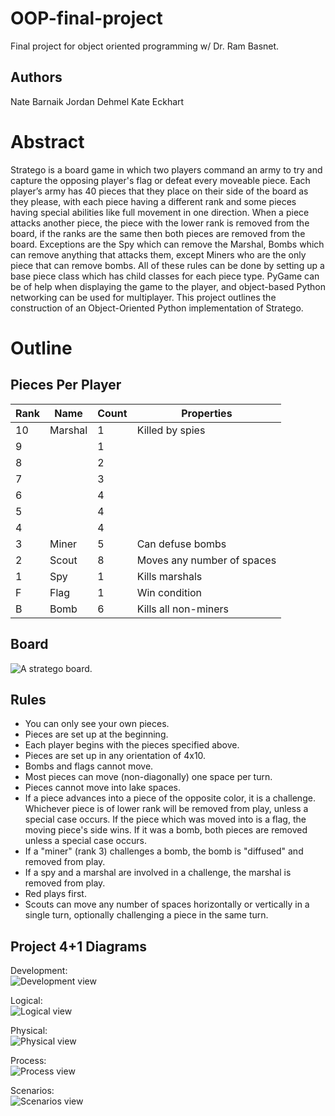 # OOP-final-project

Final project for object oriented programming w/ Dr. Ram Basnet.

## Authors

Nate Barnaik
Jordan Dehmel
Kate Eckhart

# Abstract

Stratego is a board game in which two players command an
army to try and capture the opposing player's flag or defeat
every moveable piece.  Each player’s army has 40 pieces that
they place on their side of the board as they please, with each
piece having a different rank and some pieces having special
abilities like full movement in one direction.  When a piece
attacks another piece, the piece with the lower rank is removed
from the board, if the ranks are the same then both pieces are
removed from the board.  Exceptions are the Spy which can remove
the Marshal, Bombs which can remove anything that attacks them,
except Miners who are the only piece that can remove bombs. All
of these rules can be done by setting up a base piece class
which has child classes for each piece type.  PyGame can be of
help when displaying the game to the player, and object-based
Python networking can be used for multiplayer. This project
outlines the construction of an Object-Oriented Python
implementation of Stratego.

# Outline

## Pieces Per Player

Rank | Name    | Count | Properties
-----|---------|-------|----------------------------------------
10   | Marshal | 1     | Killed by spies
9    |         | 1     |
8    |         | 2     |
7    |         | 3     |
6    |         | 4     |
5    |         | 4     |
4    |         | 4     |
3    | Miner   | 5     | Can defuse bombs
2    | Scout   | 8     | Moves any number of spaces
1    | Spy     | 1     | Kills marshals
F    | Flag    | 1     | Win condition
B    | Bomb    | 6     | Kills all non-miners

## Board

![A stratego board.](images/board.jpg)

## Rules

- You can only see your own pieces.
- Pieces are set up at the beginning.
- Each player begins with the pieces specified above.
- Pieces are set up in any orientation of 4x10.
- Bombs and flags cannot move.
- Most pieces can move (non-diagonally) one space per turn.
- Pieces cannot move into lake spaces.
- If a piece advances into a piece of the opposite color, it is
    a challenge. Whichever piece is of lower rank will be
    removed from play, unless a special case occurs. If the
    piece which was moved into is a flag, the moving piece's
    side wins. If it was a bomb, both pieces are removed unless
    a special case occurs.
- If a "miner" (rank 3) challenges a bomb, the bomb is
    "diffused" and removed from play.
- If a spy and a marshal are involved in a challenge, the
    marshal is removed from play.
- Red plays first.
- Scouts can move any number of spaces horizontally or
    vertically in a single turn, optionally challenging a piece
    in the same turn.

## Project 4+1 Diagrams

Development: \
![Development view](4+1_view/development.png)

Logical: \
![Logical view](4+1_view/logical.png)

Physical: \
![Physical view](4+1_view/physical.png)

Process: \
![Process view](4+1_view/process.png)

Scenarios: \
![Scenarios view](4+1_view/scenarios.png)
